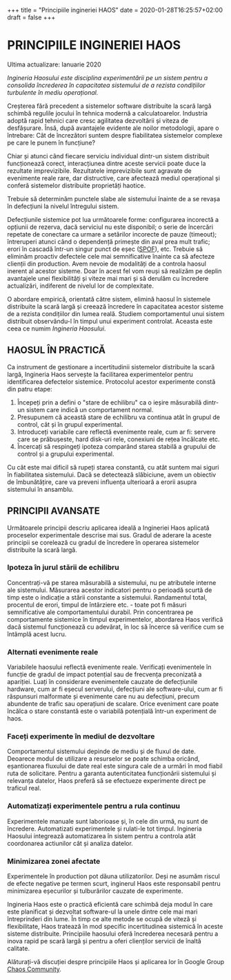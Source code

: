 +++
title = "Principiile ingineriei HAOS"
date = 2020-01-28T16:25:57+02:00
draft = false
+++

# PRINCIPIILE INGINERIEI HAOS
Ultima actualizare: Ianuarie 2020

*Ingineria Haosului este disciplina experimentării pe un sistem pentru a consolida încrederea în capacitatea sistemului de a rezista condițiilor turbulente în mediu operațional.*

Creșterea fără precedent a sistemelor software distribuite la scară largă schimbă regulile jocului în tehnica modernă a calculatoarelor. Industria adoptă rapid tehnici care cresc agilitatea dezvoltării și viteza de desfășurare. Însă, după avantajele evidente ale noilor metodologii, apare o întrebare: Cât de încrezători suntem despre fiabilitatea sistemelor complexe pe care le punem în funcțiune?

Chiar și atunci când fiecare serviciu individual dintr-un sistem distribuit funcționează corect, interacțiunea dintre aceste servicii poate duce la rezultate imprevizibile. Rezultatele imprevizibile sunt agravate de evenimente reale rare, dar distructive, care afectează mediul operațional și conferă sistemelor distribuite proprietăți haotice.

Trebuie să determinăm punctele slabe ale sistemului înainte de a se revașa în defecțiuni la nivelul întregului sistem.

Defecțiunile sistemice pot lua următoarele forme: configurarea incorectă a opțiunii de rezerva, dacă serviciul nu este disponibil; o serie de încercări repetate de conectare ca urmare a setărilor incorecte de pauze (timeout); întreruperi atunci când o dependență primește din aval prea mult trafic; erori în cascadă într-un singur punct de eșec ([SPOF](https://en.wikipedia.org/wiki/Single_point_of_failure)), etc. Trebuie să eliminăm proactiv defectele cele mai semnificative înainte ca să afecteze clienții din production. Avem nevoie de modalități de a controla haosul inerent al acestor sisteme. Doar în acest fel vom reuși să realizăm pe deplin avantajele unei flexibilități și viteze mai mari și să derulăm cu încredere actualizări, indiferent de nivelul lor de complexitate.

O abordare empirică, orientată către sistem, elimină haosul în sistemele distribuite la scară largă și creează încredere în capacitatea acestor sisteme de a rezista condițiilor din lumea reală. Studiem comportamentul unui sistem distribuit observându-l în timpul unui experiment controlat. Aceasta este ceea ce numim *Ingineria Haosului*.

## HAOSUL ÎN PRACTICĂ

Ca instrument de gestionare a incertitudinii sistemelor distribuite la scară largă, Ingineria Haos servește la facilitarea experimentelor pentru identificarea defectelor sistemice. Protocolul acestor experimente constă din patru etape:

1. Începeți prin a defini o "stare de echilibru" ca o ieșire măsurabilă dintr-un sistem care indică un comportament normal.
2. Presupunem că această stare de echilibru va continua atât în ​​grupul de control, cât și în grupul experimental.
3. Introduceți variabile care reflectă evenimente reale, cum ar fi: servere care se prăbușeste, hard disk-uri rele, conexiuni de rețea încălcate etc.
4. Încercați să respingeți ipoteza comparând starea stabilă a grupului de control și a grupului experimental.

Cu cât este mai dificil să rupeți starea constantă, cu atât suntem mai siguri în fiabilitatea sistemului. Dacă se detectează slăbiciune, avem un obiectiv de îmbunătățire, care va preveni influența ulterioară a erorii asupra sistemului în ansamblu.

## PRINCIPII AVANSATE

Următoarele principii descriu aplicarea ideală a Ingineriei Haos aplicată proceselor experimentale descrise mai sus. Gradul de aderare la aceste principii se corelează cu gradul de încredere în operarea sistemelor distribuite la scară largă.

### Ipoteza în jurul stării de echilibru

Concentrați-vă pe starea măsurabilă a sistemului, nu pe atributele interne ale sistemului. Măsurarea acestor indicatori pentru o perioadă scurtă de timp este o indicație a stării constante a sistemului. Randamentul total, procentul de erori, timpul de întârziere etc. - toate pot fi măsuri semnificative ale comportamentului durabil. Prin concentrarea pe comportamente sistemice în timpul experimentelor, abordarea Haos verifică dacă sistemul funcționează cu adevărat, în loc să încerce să verifice cum se întâmplă acest lucru.

### Alternati evenimente reale

Variabilele haosului reflectă evenimente reale. Verificați evenimentele în funcție de gradul de impact potențial sau de frecvența preconizată a apariției. Luați în considerare evenimentele cauzate de defecțiunile hardware, cum ar fi eșecul serverului, defecțiuni ale software-ului, cum ar fi răspunsuri malformate și evenimente care nu au defecțiuni, precum abundente de trafic sau operațiuni de scalare. Orice eveniment care poate încălca o stare constantă este o variabilă potențială într-un experiment de haos.

### Faceți experimente în mediul de dezvoltare

Comportamentul sistemului depinde de mediu și de fluxul de date. Deoarece modul de utilizare a resurselor se poate schimba oricând, eșantionarea fluxului de date real este singura cale de a urmări în mod fiabil ruta de solicitare. Pentru a garanta autenticitatea funcționării sistemului și relevanța datelor, Haos preferă să se efectueze experimente direct pe traficul real.

### Automatizați experimentele pentru a rula continuu

Experimentele manuale sunt laborioase și, în cele din urmă, nu sunt de încredere. Automatizati experimentele și rulati-le tot timpul. Ingineria Haosului integrează automatizarea în sistem pentru a controla atât coordonarea actiunilor cât și analiza datelor.

### Minimizarea zonei afectate

Experimentele în production pot dăuna utilizatorilor. Deși ne asumăm riscul de efecte negative pe termen scurt, inginerul Haos este responsabil pentru minimizarea eșecurilor și tulburărilor cauzate de experimente.

Ingineria Haos este o practică eficientă care schimbă deja modul în care este planificat și dezvoltat software-ul la unele dintre cele mai mari întreprinderi din lume. În timp ce alte metode se ocupă de viteză și flexibilitate, Haos tratează în mod specific incertitudinea sistemică în aceste sisteme distribuite. Principiile haosului oferă încrederea necesară pentru a inova rapid pe scară largă și pentru a oferi clienților servicii de înaltă calitate.

Alăturați-vă discuției despre principiile Haos și aplicarea lor în Google Group [Chaos Community](https://groups.google.com/forum/#!forum/chaos-community).
